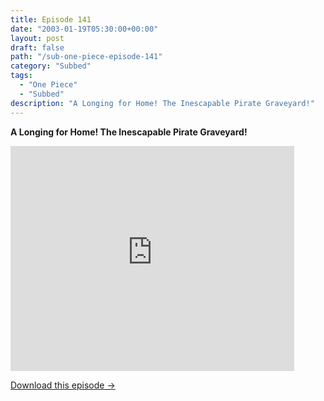 ```yaml
---
title: Episode 141
date: "2003-01-19T05:30:00+00:00"
layout: post
draft: false
path: "/sub-one-piece-episode-141"
category: "Subbed"
tags:
  - "One Piece"
  - "Subbed"
description: "A Longing for Home! The Inescapable Pirate Graveyard!"
---
```


**A Longing for Home! The Inescapable Pirate Graveyard!**

<iframe width="640" height="360" src="https://www.rapidvideo.com/e/FXQE3GZE7R" frameborder="0" marginwidth=0 marginheight=0 scrolling=no allowfullscreen style="max-width:90%;"></iframe>

<a href="http://ouo.io/qs/eCodkFEQ?s=https://www.rapidvideo.com/d/FXQE3GZE7R" class="styled_a">Download this episode →</a>

